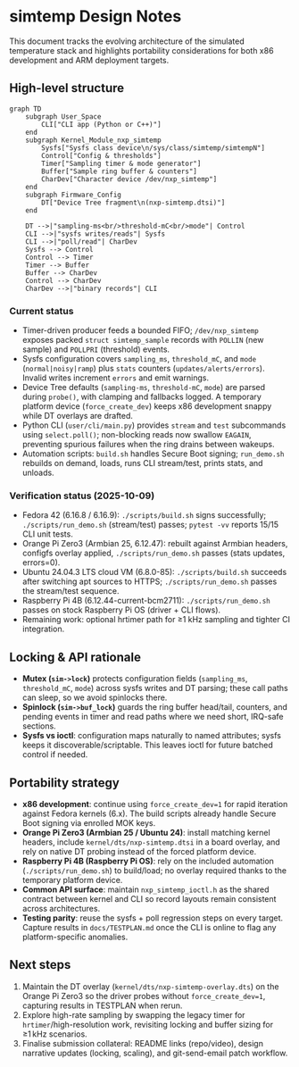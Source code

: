 # simtemp Design Notes

This document tracks the evolving architecture of the simulated temperature stack and highlights portability considerations for both x86 development and ARM deployment targets.

## High-level structure

```mermaid
graph TD
    subgraph User_Space
        CLI["CLI app (Python or C++)"]
    end
    subgraph Kernel_Module_nxp_simtemp
        Sysfs["Sysfs class device\n/sys/class/simtemp/simtempN"]
        Control["Config & thresholds"]
        Timer["Sampling timer & mode generator"]
        Buffer["Sample ring buffer & counters"]
        CharDev["Character device /dev/nxp_simtemp"]
    end
    subgraph Firmware_Config
        DT["Device Tree fragment\n(nxp-simtemp.dtsi)"]
    end

    DT -->|"sampling-ms<br/>threshold-mC<br/>mode"| Control
    CLI -->|"sysfs writes/reads"| Sysfs
    CLI -->|"poll/read"| CharDev
    Sysfs --> Control
    Control --> Timer
    Timer --> Buffer
    Buffer --> CharDev
    Control --> CharDev
    CharDev -->|"binary records"| CLI
```

### Current status
- Timer-driven producer feeds a bounded FIFO; `/dev/nxp_simtemp` exposes packed `struct simtemp_sample` records with `POLLIN` (new sample) and `POLLPRI` (threshold) events.
- Sysfs configuration covers `sampling_ms`, `threshold_mC`, and `mode` (`normal|noisy|ramp`) plus `stats` counters (`updates/alerts/errors`). Invalid writes increment `errors` and emit warnings.
- Device Tree defaults (`sampling-ms`, `threshold-mC`, `mode`) are parsed during `probe()`, with clamping and fallbacks logged. A temporary platform device (`force_create_dev`) keeps x86 development snappy while DT overlays are drafted.
- Python CLI (`user/cli/main.py`) provides `stream` and `test` subcommands using `select.poll()`; non-blocking reads now swallow `EAGAIN`, preventing spurious failures when the ring drains between wakeups.
- Automation scripts: `build.sh` handles Secure Boot signing; `run_demo.sh` rebuilds on demand, loads, runs CLI stream/test, prints stats, and unloads.

### Verification status (2025-10-09)
- Fedora 42 (6.16.8 / 6.16.9): `./scripts/build.sh` signs successfully; `./scripts/run_demo.sh` (stream/test) passes; `pytest -vv` reports 15/15 CLI unit tests.
- Orange Pi Zero3 (Armbian 25, 6.12.47): rebuilt against Armbian headers, configfs overlay applied, `./scripts/run_demo.sh` passes (stats updates, errors=0).
- Ubuntu 24.04.3 LTS cloud VM (6.8.0-85): `./scripts/build.sh` succeeds after switching apt sources to HTTPS; `./scripts/run_demo.sh` passes the stream/test sequence.
- Raspberry Pi 4B (6.12.44-current-bcm2711): `./scripts/run_demo.sh` passes on stock Raspberry Pi OS (driver + CLI flows).
- Remaining work: optional hrtimer path for ≥1 kHz sampling and tighter CI integration.

## Locking & API rationale

- **Mutex (`sim->lock`)** protects configuration fields (`sampling_ms`, `threshold_mC`, `mode`) across sysfs writes and DT parsing; these call paths can sleep, so we avoid spinlocks there.
- **Spinlock (`sim->buf_lock`)** guards the ring buffer head/tail, counters, and pending events in timer and read paths where we need short, IRQ-safe sections.
- **Sysfs vs ioctl**: configuration maps naturally to named attributes; sysfs keeps it discoverable/scriptable. This leaves ioctl for future batched control if needed.

## Portability strategy

- **x86 development**: continue using `force_create_dev=1` for rapid iteration against Fedora kernels (6.x). The build scripts already handle Secure Boot signing via enrolled MOK keys.
- **Orange Pi Zero3 (Armbian 25 / Ubuntu 24)**: install matching kernel headers, include `kernel/dts/nxp-simtemp.dtsi` in a board overlay, and rely on native DT probing instead of the forced platform device.
- **Raspberry Pi 4B (Raspberry Pi OS)**: rely on the included automation (`./scripts/run_demo.sh`) to build/load; no overlay required thanks to the temporary platform device.
- **Common API surface**: maintain `nxp_simtemp_ioctl.h` as the shared contract between kernel and CLI so record layouts remain consistent across architectures.
- **Testing parity**: reuse the sysfs + poll regression steps on every target. Capture results in `docs/TESTPLAN.md` once the CLI is online to flag any platform-specific anomalies.

## Next steps

1. Maintain the DT overlay (`kernel/dts/nxp-simtemp-overlay.dts`) on the Orange Pi Zero3 so the driver probes without `force_create_dev=1`, capturing results in TESTPLAN when rerun.
2. Explore high-rate sampling by swapping the legacy timer for `hrtimer`/high-resolution work, revisiting locking and buffer sizing for ≥1 kHz scenarios.
3. Finalise submission collateral: README links (repo/video), design narrative updates (locking, scaling), and git-send-email patch workflow.

